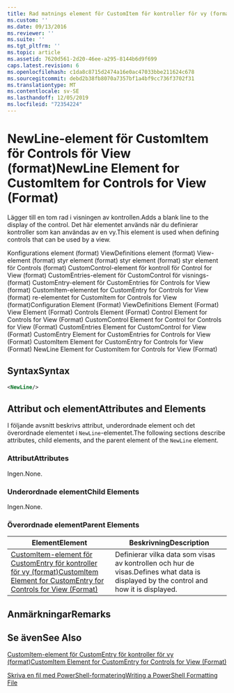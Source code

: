 ```yaml
---
title: Rad matnings element för CustomItem för kontroller för vy (format) | Microsoft Docs
ms.custom: ''
ms.date: 09/13/2016
ms.reviewer: ''
ms.suite: ''
ms.tgt_pltfrm: ''
ms.topic: article
ms.assetid: 7620d561-2d20-46ee-a295-8144b6d9f699
caps.latest.revision: 6
ms.openlocfilehash: c1da8c8715d2474a16e0ac47033bbe211624c678
ms.sourcegitcommit: debd2b38fb8070a7357bf1a4bf9cc736f3702f31
ms.translationtype: MT
ms.contentlocale: sv-SE
ms.lasthandoff: 12/05/2019
ms.locfileid: "72354224"
---
```

# <a name="newline-element-for-customitem-for-controls-for-view-format"></a><span data-ttu-id="feb2a-102">NewLine-element för CustomItem för Controls för View (format)</span><span class="sxs-lookup"><span data-stu-id="feb2a-102">NewLine Element for CustomItem for Controls for View (Format)</span></span>

<span data-ttu-id="feb2a-103">Lägger till en tom rad i visningen av kontrollen.</span><span class="sxs-lookup"><span data-stu-id="feb2a-103">Adds a blank line to the display of the control.</span></span> <span data-ttu-id="feb2a-104">Det här elementet används när du definierar kontroller som kan användas av en vy.</span><span class="sxs-lookup"><span data-stu-id="feb2a-104">This element is used when defining controls that can be used by a view.</span></span>

<span data-ttu-id="feb2a-105">Konfigurations element (format) ViewDefinitions element (format) View-element (format) styr element (format) styr element (format) styr element för Controls (format) CustomControl-element för kontroll för Control for View (format) CustomEntries-element för CustomControl för visnings-(format) CustomEntry-element för CustomEntries för Controls for View (format) CustomItem-elementet for CustomEntry for Controls for View (format) re-elementet for CustomItem for Controls for View (format)</span><span class="sxs-lookup"><span data-stu-id="feb2a-105">Configuration Element (Format) ViewDefinitions Element (Format) View Element (Format) Controls Element (Format) Control Element for Controls for View (Format) CustomControl Element for Control for Controls for View (Format) CustomEntries Element for CustomControl for View (Format) CustomEntry Element for CustomEntries for Controls for View (Format) CustomItem Element for CustomEntry for Controls for View (Format) NewLine Element for CustomItem for Controls for View (Format)</span></span>

## <a name="syntax"></a><span data-ttu-id="feb2a-106">Syntax</span><span class="sxs-lookup"><span data-stu-id="feb2a-106">Syntax</span></span>

```xml
<NewLine/>
```

## <a name="attributes-and-elements"></a><span data-ttu-id="feb2a-107">Attribut och element</span><span class="sxs-lookup"><span data-stu-id="feb2a-107">Attributes and Elements</span></span>

<span data-ttu-id="feb2a-108">I följande avsnitt beskrivs attribut, underordnade element och det överordnade elementet i `NewLine`-elementet.</span><span class="sxs-lookup"><span data-stu-id="feb2a-108">The following sections describe attributes, child elements, and the parent element of the `NewLine` element.</span></span>

### <a name="attributes"></a><span data-ttu-id="feb2a-109">Attribut</span><span class="sxs-lookup"><span data-stu-id="feb2a-109">Attributes</span></span>

<span data-ttu-id="feb2a-110">Ingen.</span><span class="sxs-lookup"><span data-stu-id="feb2a-110">None.</span></span>

### <a name="child-elements"></a><span data-ttu-id="feb2a-111">Underordnade element</span><span class="sxs-lookup"><span data-stu-id="feb2a-111">Child Elements</span></span>

<span data-ttu-id="feb2a-112">Ingen.</span><span class="sxs-lookup"><span data-stu-id="feb2a-112">None.</span></span>

### <a name="parent-elements"></a><span data-ttu-id="feb2a-113">Överordnade element</span><span class="sxs-lookup"><span data-stu-id="feb2a-113">Parent Elements</span></span>

|<span data-ttu-id="feb2a-114">Element</span><span class="sxs-lookup"><span data-stu-id="feb2a-114">Element</span></span>|<span data-ttu-id="feb2a-115">Beskrivning</span><span class="sxs-lookup"><span data-stu-id="feb2a-115">Description</span></span>|
|-------------|-----------------|
|[<span data-ttu-id="feb2a-116">CustomItem-element för CustomEntry för kontroller för vy (format)</span><span class="sxs-lookup"><span data-stu-id="feb2a-116">CustomItem Element for CustomEntry for Controls for View (Format)</span></span>](./customitem-element-for-customentry-for-controls-for-view-format.md)|<span data-ttu-id="feb2a-117">Definierar vilka data som visas av kontrollen och hur de visas.</span><span class="sxs-lookup"><span data-stu-id="feb2a-117">Defines what data is displayed by the control and how it is displayed.</span></span>|

## <a name="remarks"></a><span data-ttu-id="feb2a-118">Anmärkningar</span><span class="sxs-lookup"><span data-stu-id="feb2a-118">Remarks</span></span>

## <a name="see-also"></a><span data-ttu-id="feb2a-119">Se även</span><span class="sxs-lookup"><span data-stu-id="feb2a-119">See Also</span></span>

[<span data-ttu-id="feb2a-120">CustomItem-element för CustomEntry för kontroller för vy (format)</span><span class="sxs-lookup"><span data-stu-id="feb2a-120">CustomItem Element for CustomEntry for Controls for View (Format)</span></span>](./customitem-element-for-customentry-for-controls-for-view-format.md)

[<span data-ttu-id="feb2a-121">Skriva en fil med PowerShell-formatering</span><span class="sxs-lookup"><span data-stu-id="feb2a-121">Writing a PowerShell Formatting File</span></span>](./writing-a-powershell-formatting-file.md)
